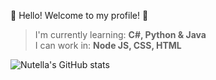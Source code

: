 👋 Hello! Welcome to my profile! 👋

> I'm currently learning: **C#, Python & Java**
<br>I can work in: **Node JS, CSS, HTML**

![Nutella's GitHub stats](https://github-readme-stats.vercel.app/api?username=z7o&show_icons=true&theme=dark)

<!---
z7o/z7o is a ✨ special ✨ repository because its `README.md` (this file) appears on your GitHub profile.
You can click the Preview link to take a look at your changes.
--->
